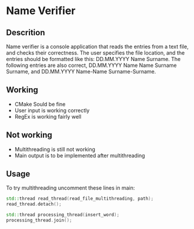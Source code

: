 # Name Verifier

## Descrition
Name verifier is a console application that reads the entries from a text file, and checks their correctness. The user specifies the file location, and the entries should be formatted like this: DD.MM.YYYY Name Surname. The following entries are also correct, DD.MM.YYYY Name Name Surname Surname, and DD.MM.YYYY Name-Name Surname-Surname.

## Working
- CMake Sould be fine
- User input is working correctly
- RegEx is working fairly well

## Not working
- Multithreading is still not working
- Main output is to be implemented after multithreading

## Usage

To try multithreading uncomment these lines in main:

```C++
std::thread read_thread(read_file_multithreading, path);
read_thread.detach();

std::thread processing_thread(insert_word);
processing_thread.join();
```
